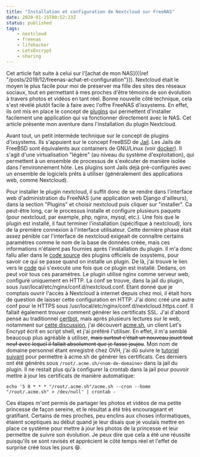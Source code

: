 ```yaml
---
title: "Installation et configuration de Nextcloud sur FreeNAS"
date: 2020-01-15T00:52:23Z
status: published
tags:
    - nextcloud
    - freenas
    - lifehacker
    - LetsEncrypt
    - sharing
---
```


Cet  article  fait  suite  à   celui  sur  l'[achat  de  mon
NAS]({{ref
"/posts/2019/12/freenas-achat-et-configuration"}}). Nextcloud
était le moyen le plus facile pour moi de préserver ma fille
des  sites des  réseaux sociaux,  tout en  permettant à  mes
proches d'être témoins de son  évolution à travers photos et
vidéos  en tant  réel. Bonne  nouvelle côté  technique, cela
s'est  révélé plutôt  facile  à faire  avec l'offre  FreeNAS
d'ixsystems. En  effet, ils ont  mis en place le  concept de
[plugins](https://www.ixsystems.com/documentation/freenas/11.3-U1/plugins.html)
qui permettent d'installer facilement une application qui va
fonctionner directement  avec le  NAS. Cet  article présente
mon aventure dans l'installation du plugin Nextcloud.

Avant tout, un  petit intermède technique sur  le concept de
plugins d'ixsystems.  Ils s'appuient  sur le concept FreeBSD
de
[Jail](https://www.freebsd.org/doc/en_US.ISO8859-1/books/handbook/jails.html). Les
Jails  de   FreeBSD  sont  équivalents  aux   containers  de
GNU/Linux   (voir   [docker](https://www.docker.com/)).   Il
s'agit d'une  virtualisation "légère" (au niveau  du système
d'exploitation), qui  permettent à un ensemble  de processus
de  s'exécuter   de  manière  isolée   dans  l'environnement
hôte.  Les plugins  sont Jails  déjà pré-configurés  avec un
ensemble  de logiciels  prêts à  utiliser (généralement  des
applications web, comme Nextcloud).

Pour installer  le plugin  nextcloud, il  suffit donc  de se
rendre dans l'interface web d'administration du FreeNAS (une
application   web  Django   d'ailleurs),  dans   la  section
"Plugins"   et   choisir    nextcloud   puis   cliquer   sur
"installer". Ca peut-être long, car le processus installe et
configure  plusieurs paquets  (pour nextcloud,  par exemple,
php,  nginx,  mysql, etc.).   Une  fois  que le  plugin  est
installé,  il  faut  terminer l'installation  (spécifique  à
nextcloud),  lors de  la  première  connexion à  l'interface
utilisateur. Cette  dernière phase  était assez  pénible car
l'interface  de  nextcloud  exigeait de  connaître  certains
paramètres comme  le nom de  la base de données  créée, mais
ces informations n'étaient pas fournies après l'installation
du  plugin.   Il   m'a  donc  fallu  aller   dans  le  [code
source](https://github.com/freenas/iocage-ix-plugins)    des
plugins officiels de ixsystems, pour  savoir ce qui se passe
quand on installe un plugin. De là, j'ai trouvé le lien vers
le
[code](https://github.com/freenas/iocage-plugin-nextcloud/blob/master/post_install.sh)
qui s'execute une  fois que ce plugin  est installé. Dedans,
on peut voir  tous ces paramètres.  Le  plugin utilise nginx
comme serveur web, configuré uniquement en HTTP.  La conf se
trouve,     dans     la     jail     du     plugin,     sous
/usr/local/etc/nginx/conf.d/nextcloud.conf.  Etant donné que
je  comptais ouvrir  l'accès à  Nextcloud à  internet depuis
chez  moi,  il  était  hors de  question  de  laisser  cette
configuration en HTTP. J'ai donc créé une autre conf pour le
HTTPS                                                   sous
/usr/local/etc/nginx/conf.d/nextcloud.https.conf. Il fallait
également trouver comment générer  les certificats SSL. J'ai
d'abord           pensé            au           traditionnel
[certbot](https://certbot.eff.org/),  mais  après  plusieurs
lectures    sur    le     web,    notamment    sur    [cette
discussion](https://www.truenas.com/community/threads/how-to-install-lets-encrypt-ssl-certificate-on-nextcloud-plugin.72218/),
j'ai                                               découvert
[acme.sh](https://github.com/Neilpang/acme.sh),   un  client
Let's  Encrypt  écrit  en  script  shell,  et  j'ai  préféré
l'utiliser. En effet, il m'a semblé beaucoup plus agréable à
utiliser, ~~mais surtout c'était  un nouveau jouet tout neuf
avec lequel il fallait absolument que je fasse joujou~~. Mon
nom de domaine personnel étant  enregistré chez OVH, j'ai dû
suivre                      le                     [tutoriel
suivant](https://github.com/Neilpang/acme.sh/wiki/How-to-use-OVH-domain-api)
pour  permettre à  acme.sh de  générer les  certificats. Ces
derniers         ont         été        générés         sous
`/root/.acme.sh/<nom-de-domaine>` dans la jail du plugin. Il
ne restait plus qu'à configurer la crontab dans la jail pour
pouvoir   mettre  à   jour   les   certificats  de   manière
automatique:

    echo '5 0 * * * "/root/.acme.sh"/acme.sh --cron --home "/root/.acme.sh" > /dev/null' | crontab -

Ces étapes m'ont permis de  partager les photos et vidéos de
ma petite princesse  de façon sereine, et le  résultat a été
très encourageant  et gratifiant.  Certains de  mes proches,
peu enclins aux choses  informatiques, étaient sceptiques au
début quand je leur disais que je voulais mettre en place ce
système pour  mettre à  jour les photos  de la  princesse et
leur permettre  de suivre  son évolution.  Je peux  dire que
cela  a  été une  réussite  puisqu'ils  se sont  ravisés  et
apprécient le  côté temps réel  et l'effet de  surprise créé
tous les jours :satisfied:.
